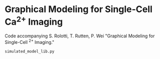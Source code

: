# Graphical Modeling for Single-Cell Ca<sup>2+</sup> Imaging
Code accompanying S. Rolotti, T. Rutten, P. Wei "Graphical Modeling for Single-Cell <sup>2+</sup> Imaging."

`simulated_model_lib.py`



